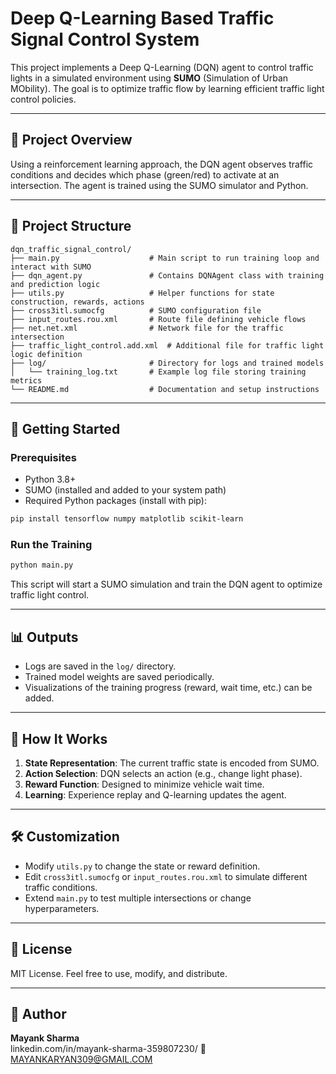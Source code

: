 
# Deep Q-Learning Based Traffic Signal Control System

This project implements a Deep Q-Learning (DQN) agent to control traffic lights in a simulated environment using **SUMO** (Simulation of Urban MObility). The goal is to optimize traffic flow by learning efficient traffic light control policies.

---

## 🧠 Project Overview

Using a reinforcement learning approach, the DQN agent observes traffic conditions and decides which phase (green/red) to activate at an intersection. The agent is trained using the SUMO simulator and Python.

---

## 📁 Project Structure

```
dqn_traffic_signal_control/
├── main.py                    # Main script to run training loop and interact with SUMO
├── dqn_agent.py               # Contains DQNAgent class with training and prediction logic
├── utils.py                   # Helper functions for state construction, rewards, actions
├── cross3itl.sumocfg          # SUMO configuration file
├── input_routes.rou.xml       # Route file defining vehicle flows
├── net.net.xml                # Network file for the traffic intersection
├── traffic_light_control.add.xml  # Additional file for traffic light logic definition
├── log/                       # Directory for logs and trained models
│   └── training_log.txt       # Example log file storing training metrics
└── README.md                  # Documentation and setup instructions
```

---

## 🚀 Getting Started

### Prerequisites

- Python 3.8+
- SUMO (installed and added to your system path)
- Required Python packages (install with pip):

```bash
pip install tensorflow numpy matplotlib scikit-learn
```

### Run the Training

```bash
python main.py
```

This script will start a SUMO simulation and train the DQN agent to optimize traffic light control.

---

## 📊 Outputs

- Logs are saved in the `log/` directory.
- Trained model weights are saved periodically.
- Visualizations of the training progress (reward, wait time, etc.) can be added.

---

## 🤖 How It Works

1. **State Representation**: The current traffic state is encoded from SUMO.
2. **Action Selection**: DQN selects an action (e.g., change light phase).
3. **Reward Function**: Designed to minimize vehicle wait time.
4. **Learning**: Experience replay and Q-learning updates the agent.

---

## 🛠️ Customization

- Modify `utils.py` to change the state or reward definition.
- Edit `cross3itl.sumocfg` or `input_routes.rou.xml` to simulate different traffic conditions.
- Extend `main.py` to test multiple intersections or change hyperparameters.

---

## 🧾 License

MIT License. Feel free to use, modify, and distribute.

---

## 👤 Author

**Mayank Sharma**  
linkedin.com/in/mayank-sharma-359807230/
📧 MAYANKARYAN309@GMAIL.COM



